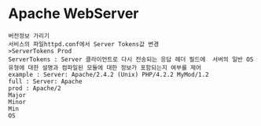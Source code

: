 # Apache WebServer
	버전정보 가리기
	서비스의 파일httpd.conf에서 Server Tokens값 변경 
	>ServerTokens Prod
	ServerTokens : Server 클라이언트로 다시 전송되는 응답 헤더 필드에 	서버의 일반 OS 유형에 대한 설명과 컴파일된 모듈에 대한 정보가 포함되는지 여부를 제어
	example : Server: Apache/2.4.2 (Unix) PHP/4.2.2 MyMod/1.2
	full : Server: Apache
	prod : Apache/2
	Major
	Minor
	Min
	OS

<!--stackedit_data:
eyJoaXN0b3J5IjpbOTAzNjczMjAxLDM3MjAwNTAwNCw3MzA5OT
gxMTZdfQ==
-->